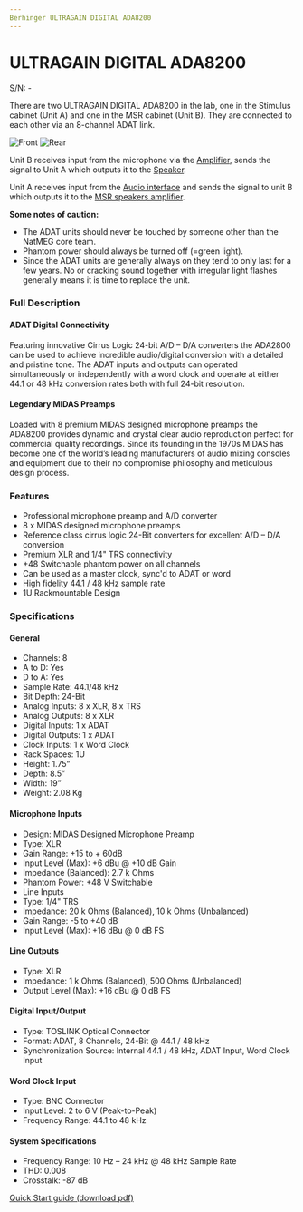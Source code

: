 ```yaml
---
Berhinger ULTRAGAIN DIGITAL ADA8200
---
```


# ULTRAGAIN DIGITAL ADA8200
S/N: -

There are two ULTRAGAIN DIGITAL ADA8200 in the lab, one in the Stimulus cabinet (Unit A) and one in the MSR cabinet (Unit B). They are connected to each other via an 8-channel ADAT link.

![Front](../../../resources/wiki_images/ADA8200_P0ATL_Front_XL.png)
![Rear](../../../resources/wiki_images/ADA8200_P0ATL_Rear_XL.png)

Unit B receives input from the microphone via the [Amplifier](), sends the signal to Unit A which outputs it to the [Speaker]().

Unit A receives input from the [Audio interface]() and sends the signal to unit B which outputs it to the [MSR speakers amplifier]().

**Some notes of caution:**
 - The ADAT units should never be touched by someone other than the NatMEG core team.
 - Phantom power should always be turned off (=green light).
 - Since the ADAT units are generally always on they tend to only last for a few years. No or cracking sound together with irregular light flashes generally means it is time to replace the unit.

### Full Description
#### ADAT Digital Connectivity
Featuring innovative Cirrus Logic 24-bit A/D – D/A converters the ADA2800 can be used to achieve incredible audio/digital conversion with a detailed and pristine tone. The ADAT inputs and outputs can operated simultaneously or independently with a word clock and operate at either 44.1 or 48 kHz conversion rates both with full 24-bit resolution.

#### Legendary MIDAS Preamps
Loaded with 8 premium MIDAS designed microphone preamps the ADA8200 provides dynamic and crystal clear audio reproduction perfect for commercial quality recordings. Since its founding in the 1970s MIDAS has become one of the world’s leading manufacturers of audio mixing consoles and equipment due to their no compromise philosophy and meticulous design process.

### Features
* Professional microphone preamp and A/D converter
* 8 x MIDAS designed microphone preamps
* Reference class cirrus logic 24-Bit converters for excellent A/D – D/A conversion
* Premium XLR and 1/4" TRS connectivity
* +48 Switchable phantom power on all channels
* Can be used as a master clock, sync'd to ADAT or word
* High fidelity 44.1 / 48 kHz sample rate
* 1U Rackmountable Design

### Specifications

#### General
* Channels: 8
* A to D: Yes
* D to A: Yes
* Sample Rate: 44.1/48 kHz
* Bit Depth: 24-Bit
* Analog Inputs: 8 x XLR, 8 x TRS
* Analog Outputs: 8 x XLR
* Digital Inputs: 1 x ADAT
* Digital Outputs: 1 x ADAT
* Clock Inputs: 1 x Word Clock
* Rack Spaces: 1U
* Height: 1.75”
* Depth: 8.5”
* Width: 19”
* Weight: 2.08 Kg

#### Microphone Inputs
* Design: MIDAS Designed Microphone Preamp
* Type: XLR
* Gain Range: +15 to + 60dB
* Input Level (Max): +6 dBu @ +10 dB Gain
* Impedance (Balanced): 2.7 k Ohms
* Phantom Power: +48 V Switchable
* Line Inputs
* Type: 1/4" TRS
* Impedance: 20 k Ohms (Balanced), 10 k Ohms (Unbalanced)
* Gain Range: -5 to +40 dB
* Input Level (Max): +16 dBu @ 0 dB FS

#### Line Outputs
* Type: XLR
* Impedance: 1 k Ohms (Balanced), 500 Ohms (Unbalanced)
* Output Level (Max): +16 dBu @ 0 dB FS

#### Digital Input/Output
* Type: TOSLINK Optical Connector
* Format: ADAT, 8 Channels, 24-Bit @ 44.1 / 48 kHz
* Synchronization Source: Internal 44.1 / 48 kHz, ADAT Input, Word Clock Input

#### Word Clock Input
* Type: BNC Connector
* Input Level: 2 to 6 V (Peak-to-Peak)
* Frequency Range: 44.1 to 48 kHz

#### System Specifications
* Frequency Range: 10 Hz – 24 kHz @ 48 kHz Sample Rate
* THD: 0.008
* Crosstalk: -87 dB

[Quick Start guide (download pdf)](../../../resources/wiki_images/ADA8200_QSG_WW.pdf)

